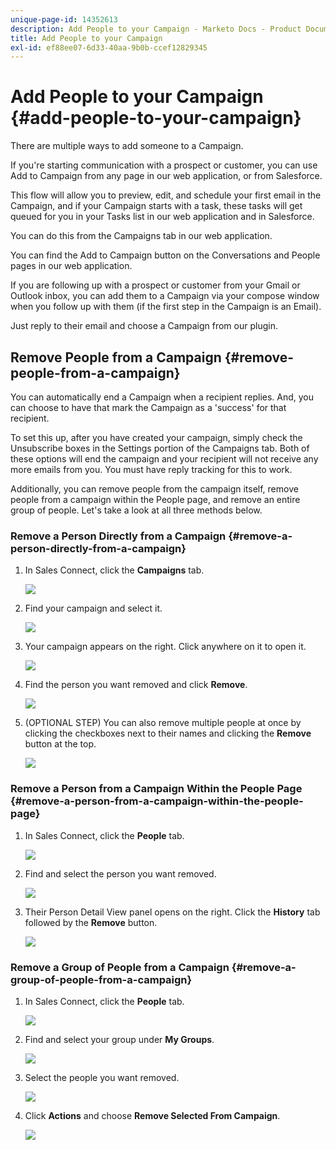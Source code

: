 ```yaml
---
unique-page-id: 14352613
description: Add People to your Campaign - Marketo Docs - Product Documentation
title: Add People to your Campaign
exl-id: ef88ee07-6d33-40aa-9b0b-ccef12829345
---
```

# Add People to your Campaign {#add-people-to-your-campaign}

There are multiple ways to add someone to a Campaign.

If you're starting communication with a prospect or customer, you can use Add to Campaign from any page in our web application, or from Salesforce.

This flow will allow you to preview, edit, and schedule your first email in the Campaign, and if your Campaign starts with a task, these tasks will get queued for you in your Tasks list in our web application and in Salesforce.

You can do this from the Campaigns tab in our web application.

You can find the Add to Campaign button on the Conversations and People pages in our web application.

If you are following up with a prospect or customer from your Gmail or Outlook inbox, you can add them to a Campaign via your compose window when you follow up with them (if the first step in the Campaign is an Email).

Just reply to their email and choose a Campaign from our plugin.

## Remove People from a Campaign {#remove-people-from-a-campaign}

You can automatically end a Campaign when a recipient replies. And, you can choose to have that mark the Campaign as a 'success' for that recipient.

To set this up, after you have created your campaign, simply check the Unsubscribe boxes in the Settings portion of the Campaigns tab. Both of these options will end the campaign and your recipient will not receive any more emails from you. You must have reply tracking for this to work.

Additionally, you can remove people from the campaign itself, remove people from a campaign within the People page, and remove an entire group of people. Let's take a look at all three methods below.

### Remove a Person Directly from a Campaign {#remove-a-person-directly-from-a-campaign}

1. In Sales Connect, click the **Campaigns** tab.

   ![](assets/one.png)

1. Find your campaign and select it.

   ![](assets/two.png)

1. Your campaign appears on the right. Click anywhere on it to open it.

   ![](assets/three.png)

1. Find the person you want removed and click **Remove**.

   ![](assets/four.png)

1. (OPTIONAL STEP) You can also remove multiple people at once by clicking the checkboxes next to their names and clicking the **Remove** button at the top.

   ![](assets/five.png)

### Remove a Person from a Campaign Within the People Page {#remove-a-person-from-a-campaign-within-the-people-page}

1. In Sales Connect, click the **People** tab.

   ![](assets/one-a.png)

1. Find and select the person you want removed.

   ![](assets/two-a.png)

1. Their Person Detail View panel opens on the right. Click the **History** tab followed by the **Remove** button.

   ![](assets/three-a.png)

### Remove a Group of People from a Campaign {#remove-a-group-of-people-from-a-campaign}

1. In Sales Connect, click the **People** tab.

   ![](assets/one-b.png)

1. Find and select your group under **My Groups**.

   ![](assets/two-b.png)

1. Select the people you want removed.

   ![](assets/three-b.png)

1. Click **Actions** and choose **Remove Selected From Campaign**.

   ![](assets/four-b.png)